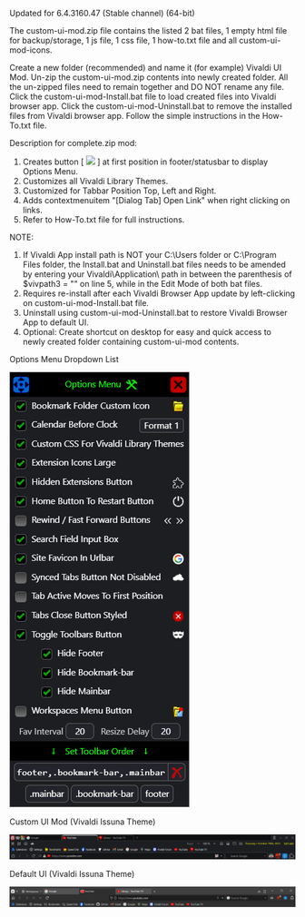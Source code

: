 Updated for 6.4.3160.47 (Stable channel) (64-bit)

The custom-ui-mod.zip file contains the listed 2 bat files, 1 empty html file for backup/storage, 1 js file, 1 css file, 1 how-to.txt file and all custom-ui-mod-icons.

Create a new folder (recommended) and name it (for example) Vivaldi UI Mod. Un-zip the custom-ui-mod.zip contents into newly created folder. 
All the un-zipped files need to remain together and DO NOT rename any file. Click the custom-ui-mod-Install.bat file to load created files into Vivaldi browser app.
Click the custom-ui-mod-Uninstall.bat to remove the installed files from Vivaldi browser app. Follow the simple instructions in the How-To.txt file.

Description for complete.zip mod:
1. Creates button [ <img src="https://github.com/srazzano/Images/blob/master/options.png"/> ] at first position in footer/statusbar to display Options Menu.
2. Customizes all Vivaldi Library Themes.
3. Customized for Tabbar Position Top, Left and Right.
4. Adds contextmenuitem "[Dialog Tab] Open Link" when right clicking on links.
5. Refer to How-To.txt file for full instructions.

NOTE: 
1. If Vivaldi App install path is NOT your C:\Users folder or C:\Program Files folder, the Install.bat and Uninstall.bat files needs to be amended by entering
   your Vivaldi\Application\ path in between the parenthesis of $vivpath3 = "" on line 5, while in the Edit Mode of both bat files.
2. Requires re-install after each Vivaldi Browser App update by left-clicking on custom-ui-mod-Install.bat file.
3. Uninstall using custom-ui-mod-Uninstall.bat to restore Vivaldi Browser App to default UI.
4. Optional: Create shortcut on desktop for easy and quick access to newly created folder containing custom-ui-mod contents.

Options Menu Dropdown List

<img src="https://github.com/Razzano/Images/blob/master/Custom_UI_Options_Menu.png"/>

Custom UI Mod (Vivaldi Issuna Theme)

<img src="https://github.com/Razzano/Images/blob/master/Custom_UI_Mod.png"/>

Default UI (Vivaldi Issuna Theme)

<img src="https://github.com/Razzano/Images/blob/master/Default_UI.png"/>
